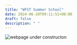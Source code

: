 ```yaml
---
title: "WFST Summer School"
date: 2024-06-20T09:11:51+08:00
draft: false
description: " "
---
```


![webpage under constructon](/images/Webpage-under-construction.jpeg)
<!-- 

## The Outstanding University Students Summer Camp at the University of Science and Technology of China 

The University of Science and Technology of China (USTC) is a comprehensive national key university under the jurisdiction of the Chinese Academy of Sciences. USTC focuses on cutting-edge science and high-tech disciplines, including medicine, distinctive management, and humanities. It is one of the first universities selected for Class A in the "Double First-Class" initiative, aiming to build world-class universities in China.

To enhance outstanding students' understanding of USTC, promote exchanges among different universities, and select and cultivate outstanding talents, USTC will host the "USTC Outstanding University Students Summer Camp" in July 2023. This year's summer camp will consist of 34 sub-camps based on different colleges and majors, with an expected enrollment of over 4,000 campers from various backgrounds. For more detailed information, please visit the official website: https://xly.ustc.edu.cn/.


<center><iframe width="1000" height="403" frameborder="0" scrolling="no" marginheight="0" marginwidth="0" id="gmap_canvas" src="https://maps.google.com/maps?width=523&amp;height=403&amp;hl=en&amp;q=%20全力古井国际大酒店+(%E5%85%A8%E5%8A%9B%E5%8F%A4%E4%BA%95%E5%9B%BD%E9%99%85%E5%A4%A7%E9%85%92%E5%BA%97/@30.7261629,116.456225,14.5z/data=!4m9!3m8!1s0x3433b479fdd1280b:0xd48a1a3a801de09c!5m2!4m1!1i2!8m2!3d30.728607!4d116.471466!16s%2Fg%2F1v8ky8gh?entry=ttu)&amp;t=&amp;z=12&amp;ie=UTF8&amp;iwloc=B&amp;output=embed"></iframe>
</center> -->